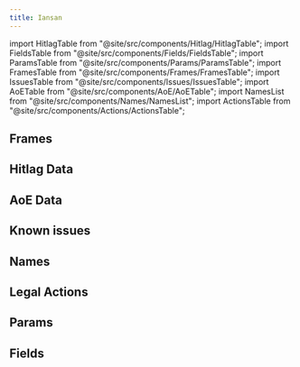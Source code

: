 ```yaml
---
title: Iansan
---
```


import HitlagTable from "@site/src/components/Hitlag/HitlagTable";
import FieldsTable from "@site/src/components/Fields/FieldsTable";
import ParamsTable from "@site/src/components/Params/ParamsTable";
import FramesTable from "@site/src/components/Frames/FramesTable";
import IssuesTable from "@site/src/components/Issues/IssuesTable";
import AoETable from "@site/src/components/AoE/AoETable";
import NamesList from "@site/src/components/Names/NamesList";
import ActionsTable from "@site/src/components/Actions/ActionsTable";

## Frames

<FramesTable item_key="iansan" />

## Hitlag Data

<HitlagTable item_key="iansan" />

## AoE Data

<AoETable item_key="iansan" />

## Known issues

<IssuesTable item_key="iansan" />

## Names

<NamesList item_key="iansan" />

## Legal Actions

<ActionsTable item_key="iansan" />

## Params

<ParamsTable item_key="iansan" />

## Fields

<FieldsTable item_key="iansan" />

